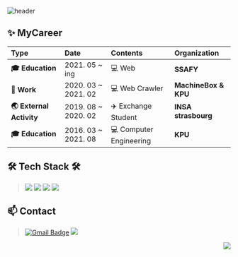 ![header](https://capsule-render.vercel.app/api?type=Waving&color=auto&height=200&section=header&text=Hi!%20I'm%20Ayeong&fontSize=55&fontAlignY=50&fontAlign=75&animation=twinkling&fontColor )

## ✨ MyCareer


  | **Type** | **Date** | **Contents** | **Organization** |
  |:--------|:--------|:--------|:--------|
  | **:mortar_board: Education** | 2021. 05  ~  ing | :computer: Web | **SSAFY** |
  | **🏢 Work** | 2020. 03 ~ 2021. 02 | :computer: Web Crawler | **MachineBox & KPU** |
  | **🌏 External Activity** | 2019. 08 ~ 2020. 02 | :airplane: Exchange Student | **INSA strasbourg** |
  | **:mortar_board: Education** | 2016. 03  ~  2021. 08 | :computer: Computer Engineering | **KPU** |

## 🛠 Tech Stack 🛠
><img src="https://img.shields.io/badge/Python-3766AB?style=flat-square&logo=Python&logoColor=white"/></a>
<img src="https://img.shields.io/badge/Java-007396?style=flat-square&logo=Java&logoColor=white"/></a>
<img src="https://img.shields.io/badge/Selenium-43B02A?style=flat-square&logo=Selenium&logoColor=white"/></a>
<img src="https://img.shields.io/badge/android-3DDC84?style=flat-square&logo=android&logoColor=white"/></a>



<!-- ##
 [![Anurag's github stats](https://github-readme-stats.vercel.app/api?username=dgh03207)](https://github.com/anuraghazra/github-readme-stats)
 -->

## 📫 Contact

> [![Gmail Badge](https://img.shields.io/badge/Gmail-d14836?style=flat-square&logo=Gmail&logoColor=white&link=mailto:snugyun01@gmail.com)](mailto:dgh03207@gmail.com)
<a href="https://velog.io/@dgh03207" target="_blank"><img src="https://img.shields.io/badge/Velog-20c997?style=flat-square&logo=Vimeo&logoColor=white"/></a>

<div align="right">
 <img src = "https://hits.seeyoufarm.com/api/count/incr/badge.svg?url=https%3A%2F%2Fgithub.com%2Fdgh03207&count_bg=%23646464&title_bg=%23AEAEAE&icon=&icon_color=%23E7E7E7&title=hits&edge_flat=false"
</div>


<!-- [![Hits](https://hits.seeyoufarm.com/api/count/incr/badge.svg?url=https%3A%2F%2Fgithub.com%2Fdgh03207&count_bg=%234D4D4D&title_bg=%23FFFFFF&icon_color=%23000000&title=hits&edge_flat=false&size=5px)](https://hits.seeyoufarm.com) -->


<!-- 
</body>


  -->
<!--
**dgh03207/dgh03207** is a ✨ _special_ ✨ repository because its `README.md` (this file) appears on your GitHub profile.

Here are some ideas to get you started:

- 🔭 I’m currently working on ...
- 🌱 I’m currently learning ...
- 👯 I’m looking to collaborate on ...
- 🤔 I’m looking for help with ...
- 💬 Ask me about ...
- 📫 How to reach me: ...
- 😄 Pronouns: ...
- ⚡ Fun fact: ...
-->
